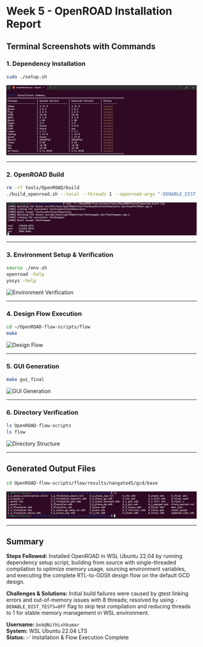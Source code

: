 # Week 5 - OpenROAD Installation Report

## Terminal Screenshots with Commands

### 1. Dependency Installation
```bash
sudo ./setup.sh
```
![Dependency Installation](Lab_Images/setup.jpg)

---

### 2. OpenROAD Build
```bash
rm -rf tools/OpenROAD/build
./build_openroad.sh --local --threads 1 --openroad-args "-DENABLE_DIST_TESTS=OFF"
```
![OpenROAD Build](Lab_Images/build.jpg)

---

### 3. Environment Setup & Verification
```bash
source ./env.sh
openroad -help
yosys -help
```
![Environment Verification](Lab_Images/installation_verification)

---

### 4. Design Flow Execution
```bash
cd ~/OpenROAD-flow-scripts/flow
make
```
![Design Flow](installation_verification/flow.jpg)

---

### 5. GUI Generation
```bash
make gui_final
```
![GUI Generation](Lab_Images/gui_final)

---

### 6. Directory Verification
```bash
ls OpenROAD-flow-scripts
ls flow
```
![Directory Structure](Lab_Images/directory_verification)

---

## Generated Output Files
```bash
cd OpenROAD-flow-scripts/flow/results/nangate45/gcd/base
```
![Output](Lab_Images/output_files.jpg)

---

## Summary

**Steps Followed:**
Installed OpenROAD in WSL Ubuntu 22.04 by running dependency setup script, building from source with single-threaded compilation to optimize memory usage, sourcing environment variables, and executing the complete RTL-to-GDSII design flow on the default GCD design.

**Challenges & Solutions:**
Initial build failures were caused by gtest linking errors and out-of-memory issues with 8 threads; resolved by using `-DENABLE_DIST_TESTS=OFF` flag to skip test compilation and reducing threads to 1 for stable memory management in WSL environment.

**Username:** `bnk@Nithishkumar`  
**System:** WSL Ubuntu 22.04 LTS  
**Status:** ✅ Installation & Flow Execution Complete
